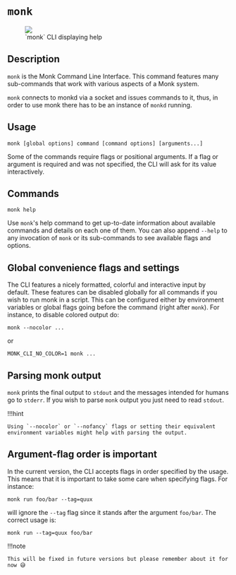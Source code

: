 # `monk`

<figure>
  <img src="/assets/monk-cli.png" />
  <figcaption>`monk` CLI displaying help</figcaption>
</figure>

## Description

`monk` is the Monk Command Line Interface. This command features many sub-commands that work with various aspects of a Monk system.

`monk` connects to monkd via a socket and issues commands to it, thus, in order to use monk there has to be an instance of `monkd` running.

## Usage

    monk [global options] command [command options] [arguments...]

Some of the commands require flags or positional arguments. If a flag or argument is required and was not specified, the CLI will ask for its value interactively.

## Commands

```
monk help
```

Use `monk`'s help command to get up-to-date information about available commands and details on each one of them. You can also append `--help` to any invocation of `monk` or its sub-commands to see available flags and options.

## Global convenience flags and settings

The CLI features a nicely formatted, colorful and interactive input by default. These features can be disabled globally for all commands if you wish to run monk in a script. This can be configured either by environment variables or global flags going before the command (right after `monk`).
For instance, to disable colored output do:

    monk --nocolor ...

or

    MONK_CLI_NO_COLOR=1 monk ...

## Parsing monk output

`monk` prints the final output to `stdout` and the messages intended for humans go to `stderr`. If you wish to parse `monk` output you just need to read `stdout`.

!!!hint

    Using `--nocolor` or `--nofancy` flags or setting their equivalent environment variables might help with parsing the output.

## Argument-flag order is important

In the current version, the CLI accepts flags in order specified by the usage. This means that it is important to take some care when specifying flags. For instance:

    monk run foo/bar --tag=quux

will ignore the `--tag` flag since it stands after the argument `foo/bar`. The correct usage is:

    monk run --tag=quux foo/bar

!!!note

    This will be fixed in future versions but please remember about it for now 😅
